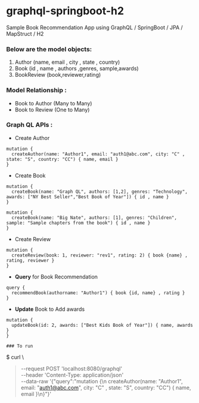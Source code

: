 # graphql-springboot-h2
Sample Book Recommendation App using GraphQL / SpringBoot / JPA / MapStruct / H2

### Below are the model objects:

1) Author (name, email , city , state , country)
2) Book (id , name , authors ,genres, sample,awards)
3) BookReview (book,reviewer,rating)


### Model Relationship :

- Book to Author (Many to Many)
- Book to Review (One to Many)

### Graph QL APIs :

- Create Author
```
mutation {
  createAuthor(name: "Author1", email: "auth1@abc.com", city: "C" , state: "S", country: "CC") { name, email }
}
```
- Create Book 
```
mutation {
  createBook(name: "Graph QL", authors: [1,2], genres: "Technology", awards: ["NY Best Seller","Best Book of Year"]) { id , name }
}
```
```
mutation {
  createBook(name: "Big Nate", authors: [1], genres: "Children", sample: "Sample chapters from the book") { id , name }
}
```
- Create Review

```
mutation {
  createReview(book: 1, reviewer: "rev1", rating: 2) { book {name} , rating, reviewer }
}
```

- **Query** for Book Recommendation

```
query {
  recommendBook(authorname: "Author1") { book {id, name} , rating }
}
```
- **Update** Book to Add awards
```
mutation {
  updateBook(id: 2, awards: ["Best Kids Book of Year"]) { name, awards }
}

### To run 

```
$ curl \
> --request POST 'localhost:8080/graphql' \
> --header 'Content-Type: application/json' \
> --data-raw '{"query":"mutation {\n  createAuthor(name: \"Author1\", email: \"auth1@abc.com\", city: \"C\" , state: \"S\", country: \"CC\") { name, email }\n}"}'
```